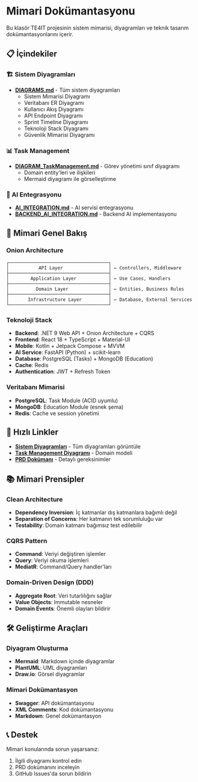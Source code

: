 # Mimari Dokümantasyonu

Bu klasör TE4IT projesinin sistem mimarisi, diyagramları ve teknik tasarım dokümantasyonlarını içerir.

## 📋 İçindekiler

### 🏗️ Sistem Diyagramları
- **[DIAGRAMS.md](./DIAGRAMS.md)** - Tüm sistem diyagramları
  - Sistem Mimarisi Diyagramı
  - Veritabanı ER Diyagramı
  - Kullanıcı Akış Diyagramı
  - API Endpoint Diyagramı
  - Sprint Timeline Diyagramı
  - Teknoloji Stack Diyagramı
  - Güvenlik Mimarisi Diyagramı

### 📊 Task Management
- **[DIAGRAM_TaskManagement.md](./DIAGRAM_TaskManagement.md)** - Görev yönetimi sınıf diyagramı
  - Domain entity'leri ve ilişkileri
  - Mermaid diyagramı ile görselleştirme

### 🤖 AI Entegrasyonu
- **[AI_INTEGRATION.md](./AI_INTEGRATION.md)** - AI servisi entegrasyonu
- **[BACKEND_AI_INTEGRATION.md](./BACKEND_AI_INTEGRATION.md)** - Backend AI implementasyonu

## 🎯 Mimari Genel Bakış

### Onion Architecture
```
┌─────────────────────────────────────┐
│           API Layer                 │ ← Controllers, Middleware
├─────────────────────────────────────┤
│        Application Layer            │ ← Use Cases, Handlers
├─────────────────────────────────────┤
│          Domain Layer               │ ← Entities, Business Rules
├─────────────────────────────────────┤
│       Infrastructure Layer          │ ← Database, External Services
└─────────────────────────────────────┘
```

### Teknoloji Stack
- **Backend**: .NET 9 Web API + Onion Architecture + CQRS
- **Frontend**: React 18 + TypeScript + Material-UI
- **Mobile**: Kotlin + Jetpack Compose + MVVM
- **AI Service**: FastAPI (Python) + scikit-learn
- **Database**: PostgreSQL (Tasks) + MongoDB (Education)
- **Cache**: Redis
- **Authentication**: JWT + Refresh Token

### Veritabanı Mimarisi
- **PostgreSQL**: Task Module (ACID uyumlu)
- **MongoDB**: Education Module (esnek şema)
- **Redis**: Cache ve session yönetimi

## 🔗 Hızlı Linkler

- **[Sistem Diyagramları](./DIAGRAMS.md)** - Tüm diyagramları görüntüle
- **[Task Management Diyagramı](./DIAGRAM_TaskManagement.md)** - Domain modeli
- **[PRD Dokümanı](../project-management/PRD_TE4IT_FINAL.md)** - Detaylı gereksinimler

## 📚 Mimari Prensipler

### Clean Architecture
- **Dependency Inversion**: İç katmanlar dış katmanlara bağımlı değil
- **Separation of Concerns**: Her katmanın tek sorumluluğu var
- **Testability**: Domain katmanı bağımsız test edilebilir

### CQRS Pattern
- **Command**: Veriyi değiştiren işlemler
- **Query**: Veriyi okuma işlemleri
- **MediatR**: Command/Query handler'ları

### Domain-Driven Design (DDD)
- **Aggregate Root**: Veri tutarlılığını sağlar
- **Value Objects**: Immutable nesneler
- **Domain Events**: Önemli olayları bildirir

## 🛠️ Geliştirme Araçları

### Diyagram Oluşturma
- **Mermaid**: Markdown içinde diyagramlar
- **PlantUML**: UML diyagramları
- **Draw.io**: Görsel diyagramlar

### Mimari Dokümantasyon
- **Swagger**: API dokümantasyonu
- **XML Comments**: Kod dokümantasyonu
- **Markdown**: Genel dokümantasyon

## 📞 Destek

Mimari konularında sorun yaşarsanız:
1. İlgili diyagramı kontrol edin
2. PRD dokümanını inceleyin
3. GitHub Issues'da sorun bildirin
